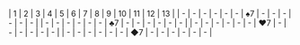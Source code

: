 | 1 | 2 | 3 | 4 | 5 | 6 | 7 | 8 | 9 | 10 | 11 | 12 | 13 |
| - | - | - | - | - | - | ♠7 | - | - | - | - | - | - |
| - | - | - | - | - | - | ♣7 | - | - | - | - | - | - |
| - | - | - | - | - | - | ♥7 | - | - | - | - | - | - |
| - | - | - | - | - | - | ◆7 | - | - | - | - | - | - |
